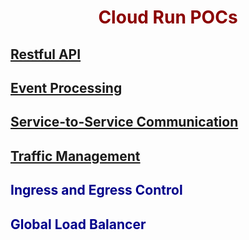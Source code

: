 # Cloud Run POCs

## [Restful API](employee-api/README.md)

## [Event Processing](pdf-converter/README.md)

## [Service-to-Service Communication](store-order/README.md)

## [Traffic Management](traffic-mgmt/README.md)

## Ingress and Egress Control

## Global Load Balancer

<style>
    h1 {
        color: DarkRed;
        text-align: center;
    }
    h2 {
        color: DarkBlue;
    }
    h3 {
        color: DarkGreen;
    }
    h4 {
        color: DarkMagenta;
    }
    strong {
        color: Maroon;
    }
    em {
        color: Maroon;
    }
    img {
        display: block;
        margin-left: auto;
        margin-right: auto
    }
    code {
        color: SlateBlue;
    }
    mark {
        background-color:GoldenRod;
    }
</style>